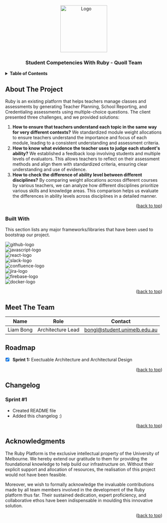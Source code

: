 <a name="readme-top"></a>

<!-- PROJECT LOGO -->
<br />
<div align="center">
  <a href="https://github.com/othneildrew/Best-README-Template">
    <img src="https://cdn.freebiesupply.com/logos/large/2x/the-university-of-melbourne-logo-png-transparent.png" alt="Logo" width="150" height="150">
  </a>

  <h3 align="center">Student Competencies With Ruby - Quoll Team </h3>
</div>

<!-- TABLE OF CONTENTS -->
<details>
  <summary><b>Table of Contents</b></summary>
  <ol>
    <li>
      <a href="#about-the-project">About The Project</a>
      <ul>
        <li><a href="#built-with">Built With</a></li>
      </ul>
    </li>
    <li><a href="#roadmap">Road Map</a></li>
    <li><a href="#changelog">Changelog</a></li>
    <li><a href="#acknowledgments">Acknowledgments</a></li>
  </ol>
</details>

<!-- ABOUT THE PROJECT -->
## About The Project

Ruby is an existing platform that helps teachers manage classes and assessments by generating Teacher Planning, School Reporting, and Credentialing assessments using multiple-choice questions. The client presented three challenges, and we provided solutions:

1. **How to ensure that teachers understand each topic in the same way for very different contexts?** We standardized module weight allocations to ensure teachers understand the importance and focus of each module, leading to a consistent understanding and assessment criteria.
2. **How to know what evidence the teacher uses to judge each student's ability?** We established a feedback loop involving students and multiple levels of evaluators. This allows teachers to reflect on their assessment methods and align them with standardized criteria, ensuring clear understanding and use of evidence.
3. **How to check the difference of ability level between different disciplines?** By comparing weight allocations across different courses by various teachers, we can analyze how different disciplines prioritize various skills and knowledge areas. This comparison helps us evaluate the differences in ability levels across disciplines in a detailed manner.

<p align="right">(<a href="#readme-top">back to top</a>)</p>

### Built With

This section lists any major frameworks/libraries that have been used to bootstrap our project.

![github-logo] <br>
![javascript-logo] <br>
![react-logo] <br>
![slack-logo] <br>
![confluence-logo] <br>
![jira-logo] <br>
![firebase-logo] <br>
![docker-logo] <br>

<p align="right">(<a href="#readme-top">back to top</a>)</p>

<!-- Team Info -->
## Meet The Team
| **Name**              | **Role**                  | **Contact**                         |
| -----------           | -----------               | -----------                         |
| Liam Bong             | Architecture Lead          | bongl@student.unimelb.edu.au        |

<!-- ROADMAP -->
## Roadmap

- [x] **Sprint 1:** Exectuable Architecture and Architectural Design

<p align="right">(<a href="#readme-top">back to top</a>)</p>

<!-- CHANGELOG -->
## Changelog

### Sprint #1

- Created README file
- Added this changelog :)

<p align="right">(<a href="#readme-top">back to top</a>)</p>

<!-- ACKNOWLEDGMENTS -->
## Acknowledgments
The Ruby Platform is the exclusive intellectual property of the University of Melbourne. We hereby extend our gratitude to them for providing the foundational knowledge to help build our infrastructure on. Without their explicit support and allocation of resources, the realisation of this project would not have been feasible.

Moreover, we wish to formally acknowledge the invaluable contributions made by all team members involved in the development of the Ruby platform thus far. Their sustained dedication, expert proficiency, and collaborative ethos have been indispensable in moulding this innovative solution.

<p align="right">(<a href="#readme-top">back to top</a>)</p>


<!-- MARKDOWN LINKS & IMAGES -->
<!-- https://www.markdownguide.org/basic-syntax/#reference-style-links -->

[github-logo]: https://img.shields.io/badge/github-%23121011.svg?style=for-the-badge&logo=github&logoColor=white
[confluence-logo]: https://img.shields.io/badge/confluence-%23172BF4.svg?style=for-the-badge&logo=confluence&logoColor=white
[jira-logo]: https://img.shields.io/badge/jira-%230A0FFF.svg?style=for-the-badge&logo=jira&logoColor=white
[slack-logo]: https://img.shields.io/badge/Slack-4A154B?style=for-the-badge&logo=slack&logoColor=white
[react-logo]: https://img.shields.io/badge/react-%2320232a.svg?style=for-the-badge&logo=react&logoColor=%2361DAFB
[firebase-logo]: https://img.shields.io/badge/firebase-%23039BE5.svg?style=for-the-badge&logo=firebase
[javascript-logo]: https://img.shields.io/badge/javascript-%23323330.svg?style=for-the-badge&logo=javascript&logoColor=%23F7DF1E
[docker-logo]: https://img.shields.io/badge/docker-%230db7ed.svg?style=for-the-badge&logo=docker&logoColor=white
